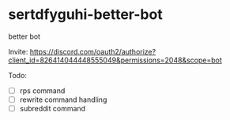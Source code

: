 # sertdfyguhi-better-bot
better bot

Invite: https://discord.com/oauth2/authorize?client_id=826414044448555049&permissions=2048&scope=bot

Todo:
- [ ] rps command
- [ ] rewrite command handling
- [ ] subreddit command